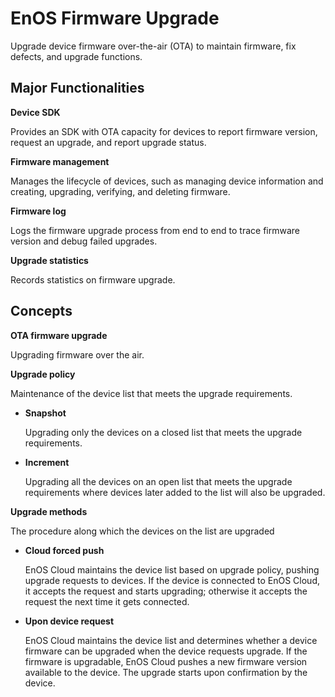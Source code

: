 # EnOS Firmware Upgrade
Upgrade device firmware over-the-air (OTA) to maintain firmware, fix defects, and upgrade functions.

## Major Functionalities
**Device SDK**

Provides an SDK with OTA capacity for devices to report firmware version, request an upgrade, and report upgrade status.

**Firmware management**

Manages the lifecycle of devices, such as managing device information and creating, upgrading, verifying, and deleting firmware.

**Firmware log**

Logs the firmware upgrade process from end to end to trace firmware version and debug failed upgrades.

**Upgrade statistics**

Records statistics on firmware upgrade.

## Concepts

**OTA firmware upgrade**

Upgrading firmware over the air.

**Upgrade policy**

Maintenance of the device list that meets the upgrade requirements.

- **Snapshot**

    Upgrading only the devices on a closed list that meets the upgrade requirements.

- **Increment**
  
    Upgrading all the devices on an open list that meets the upgrade requirements where devices later added to the list will also be upgraded.

**Upgrade methods**

The procedure along which the devices on the list are upgraded

- **Cloud forced push**


    EnOS Cloud maintains the device list based on upgrade policy, pushing upgrade requests to devices. If the device is connected to EnOS Cloud, it accepts the request and starts upgrading; otherwise it accepts the request the next time it gets connected.
    

- **Upon device request**


   EnOS Cloud maintains the device list and determines whether a device firmware can be upgraded when the device requests upgrade. If the firmware is upgradable, EnOS Cloud pushes a new firmware version available to the device. The upgrade starts upon confirmation by the device.
